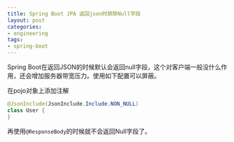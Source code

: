 ```yaml
---
title: Spring Boot JPA 返回json时排除Null字段
layout: post
categories:
- engineering
tags:
- spring-boot
---
```

Spring Boot在返回JSON的时候默认会返回null字段，这个对客户端一般没什么作用，还会增加服务器带宽压力。使用如下配置可以屏蔽。

在pojo对象上添加注解

```java
@JsonInclude(JsonInclude.Include.NON_NULL)
class User {
}
```

再使用`@ResponseBody`的时候就不会返回Null字段了。